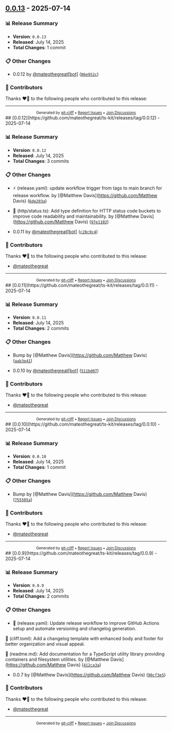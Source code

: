 ## [0.0.13](https://github.com/mateothegreat/ts-kit/releases/tag/0.0.13) - 2025-07-14

### 📊 Release Summary
- **Version**: `0.0.13`
- **Released**: July 14, 2025
- **Total Changes**: 1 commit

### 📋 Other Changes

- 0.0.12 by [@mateothegreat[bot]](https://github.com/mateothegreat[bot]) ([`86e952c`](https://github.com/mateothegreat/ts-kit/commit/86e952c3390eb1d2a0fe08297b74630b0798b823))

### 👥 Contributors

Thanks ❤️‍🔥 to the following people who contributed to this release:

---

<div align="center">
<sub>
Generated by <a href="https://git-cliff.org">git-cliff</a> •
<a href="https://github.com/mateothegreat/ts-kit/issues">Report Issues</a> •
<a href="https://github.com/mateothegreat/ts-kit/discussions">Join Discussions</a>
</sub>
</div>
## [0.0.12](https://github.com/mateothegreat/ts-kit/releases/tag/0.0.12) - 2025-07-14

### 📊 Release Summary
- **Version**: `0.0.12`
- **Released**: July 14, 2025
- **Total Changes**: 3 commits

### 📋 Other Changes

- ⚡️ (release.yaml): update workflow trigger from tags to main branch for release workflow. by [@Matthew Davis](https://github.com/Matthew Davis) ([`6de203a`](https://github.com/mateothegreat/ts-kit/commit/6de203a3cc74383f7c5c72c44e89e0e231711b07))

- 📝 (http/status.ts): Add type definition for HTTP status code buckets to improve code readability and maintainability. by [@Matthew Davis](https://github.com/Matthew Davis) ([`97e1102`](https://github.com/mateothegreat/ts-kit/commit/97e110225ebaaaac2065768f4a3353842a644eec))

- 0.0.11 by [@mateothegreat[bot]](https://github.com/mateothegreat[bot]) ([`c28c9c4`](https://github.com/mateothegreat/ts-kit/commit/c28c9c41d9ef65d0641729b1cc09e3c4d4d9b4b7))

### 👥 Contributors

Thanks ❤️‍🔥 to the following people who contributed to this release:

- [@mateothegreat](https://github.com/mateothegreat)

---

<div align="center">
<sub>
Generated by <a href="https://git-cliff.org">git-cliff</a> •
<a href="https://github.com/mateothegreat/ts-kit/issues">Report Issues</a> •
<a href="https://github.com/mateothegreat/ts-kit/discussions">Join Discussions</a>
</sub>
</div>
## [0.0.11](https://github.com/mateothegreat/ts-kit/releases/tag/0.0.11) - 2025-07-14

### 📊 Release Summary
- **Version**: `0.0.11`
- **Released**: July 14, 2025
- **Total Changes**: 2 commits

### 📋 Other Changes

- Bump by [@Matthew Davis](https://github.com/Matthew Davis) ([`aab3e41`](https://github.com/mateothegreat/ts-kit/commit/aab3e417848ff886cff7ee9266addb1343a0df37))

- 0.0.10 by [@mateothegreat[bot]](https://github.com/mateothegreat[bot]) ([`511bd07`](https://github.com/mateothegreat/ts-kit/commit/511bd07064a4632981d4283a28d3ed299403a35d))

### 👥 Contributors

Thanks ❤️‍🔥 to the following people who contributed to this release:

- [@mateothegreat](https://github.com/mateothegreat)

---

<div align="center">
<sub>
Generated by <a href="https://git-cliff.org">git-cliff</a> •
<a href="https://github.com/mateothegreat/ts-kit/issues">Report Issues</a> •
<a href="https://github.com/mateothegreat/ts-kit/discussions">Join Discussions</a>
</sub>
</div>
## [0.0.10](https://github.com/mateothegreat/ts-kit/releases/tag/0.0.10) - 2025-07-14

### 📊 Release Summary
- **Version**: `0.0.10`
- **Released**: July 14, 2025
- **Total Changes**: 1 commit

### 📋 Other Changes

- Bump by [@Matthew Davis](https://github.com/Matthew Davis) ([`755505a`](https://github.com/mateothegreat/ts-kit/commit/755505a31c7ecb224e19465dc50e1f4d200f4a47))

### 👥 Contributors

Thanks ❤️‍🔥 to the following people who contributed to this release:

- [@mateothegreat](https://github.com/mateothegreat)
---

<div align="center">
<sub>
Generated by <a href="https://git-cliff.org">git-cliff</a> •
<a href="https://github.com/mateothegreat/ts-kit/issues">Report Issues</a> •
<a href="https://github.com/mateothegreat/ts-kit/discussions">Join Discussions</a>
</sub>
</div>
## [0.0.9](https://github.com/mateothegreat/ts-kit/releases/tag/0.0.9) - 2025-07-14

### 📊 Release Summary
- **Version**: `0.0.9`
- **Released**: July 14, 2025
- **Total Changes**: 2 commits

### 📋 Other Changes

- 🚀 (release.yaml): Update release workflow to improve GitHub Actions setup and automate versioning and changelog generation.

📝 (cliff.toml): Add a changelog template with enhanced body and footer for better organization and visual appeal.

📝 (readme.md): Add documentation for a TypeScript utility library providing containers and filesystem utilities. by [@Matthew Davis](https://github.com/Matthew Davis) ([`412ca3a`](https://github.com/mateothegreat/ts-kit/commit/412ca3af05a381152abcaa4bbd9a7703695ea4cb))

- 0.0.7 by [@Matthew Davis](https://github.com/Matthew Davis) ([`90cf3e5`](https://github.com/mateothegreat/ts-kit/commit/90cf3e5204797ef740a827393f80d68d891d5614))

### 👥 Contributors

Thanks ❤️‍🔥 to the following people who contributed to this release:

- [@mateothegreat](https://github.com/mateothegreat)
---

<div align="center">
<sub>
Generated by <a href="https://git-cliff.org">git-cliff</a> •
<a href="https://github.com/mateothegreat/ts-kit/issues">Report Issues</a> •
<a href="https://github.com/mateothegreat/ts-kit/discussions">Join Discussions</a>
</sub>
</div>
